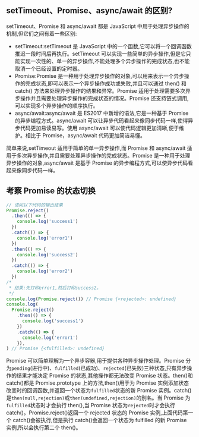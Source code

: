 ## setTimeout、Promise、async/await 的区别?

setTimeout、Promise 和 async/await 都是 JavaScript 中用于处理异步操作的机制,但它们之间有着一些区别:

- setTimeout:setTimeout 是 JavaScript 中的一个函数,它可以将一个回调函数推迟一段时间后再执行。setTimeout 可以实现一些简单的异步操作,但是它只能实现一次性的、单一的异步操作,不能处理多个异步操作的完成状态,也不能取消一个已经设置的定时器。
- Promise:Promise 是一种用于处理异步操作的对象,可以用来表示一个异步操作的完成状态,即可以表示一个异步操作成功或失败,并且可以通过 then() 和 catch() 方法来处理异步操作的结果和异常。Promise 适用于处理需要多次异步操作并且需要处理异步操作的完成状态的情况。Promise 还支持链式调用,可以实现多个异步操作的顺序执行。
- async/await:async/await 是 ES2017 中新增的语法,它是一种基于 Promise 的异步编程方式。async/await 可以让异步代码看起来像同步代码一样,使得异步代码更加易读易写。使用 async/await 可以使代码逻辑更加清晰,便于维护。相比于 Promise，async/await 代码更加简洁易懂。

简单来说,setTimeout 适用于简单的单一异步操作,而 Promise 和 async/await 适用于多次异步操作,并且需要处理异步操作的完成状态。Promise 是一种用于处理异步操作的对象,async/await 是基于 Promise 的异步编程方式,可以使异步代码看起来像同步代码一样。

## 考察 Promise 的状态切换

```js
// 请问以下代码的输出结果
Promise.reject()
  .then(() => {
    console.log('success1')
  })
  .catch(() => {
    console.log('error1')
  })
  .then(() => {
    console.log('success2')
  })
  .catch(() => {
    console.log('error2')
  })
/*
 * 结果:先打印error1,然后打印success2。
 */
console.log(Promise.reject()) // Promise {<rejected>: undefined}
console.log(
  Promise.reject()
    .then(() => {
      console.log('success1')
    })
    .catch(() => {
      console.log('error1')
    }),
) // Promise {<fulfilled>: undefined}
```

Promise 可以简单理解为一个异步容器,用于提供各种异步操作处理。Promise 分为`pending`(进行中)、`fulfilled`(已成功)、`rejected`(已失败)三种状态,只有异步操作的结果才能决定 Promise 的状态,其他操作都无法改变 Promise 状态。then()和 catch()都是 Promise.prototype 上的方法,then()用于为 Promise 实例添加状态改变时的回调函数,并返回一个状态为`fulfilled`状态的新 Promise 实例。catch()是`then(null,rejection)`或`then(undefined,rejection)`的别名。当 Promise 为`fulfilled`状态时才会执行 then(),当 Promise 状态为`rejected`时才会执行 catch()。Promise.reject()返回一个 rejected 状态的 Promise 实例,上面代码第一个 catch()会被执行,但是执行 catch()会返回一个状态为 fulfilled 的新 Promise 实例,所以会执行第二个 then()。
